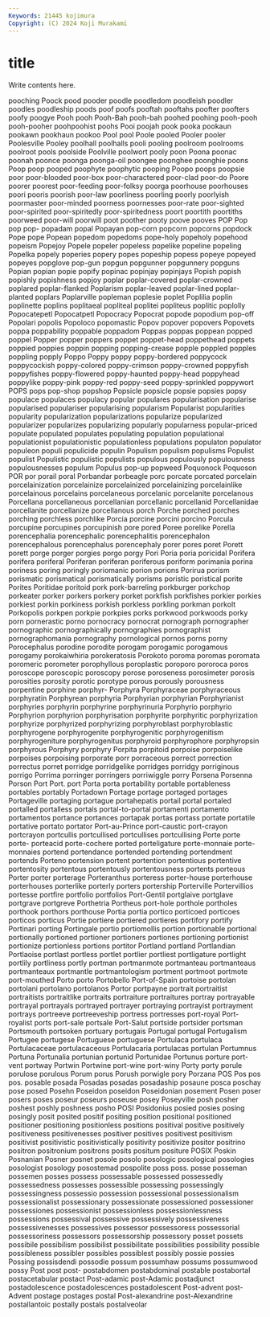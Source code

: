 ```yaml
---
Keywords: 21445 kojimura
Copyright: (C) 2024 Koji Murakami
---
```


# title

Write contents here.



 pooching Poock pood pooder poodle poodledom poodleish poodler poodles
poodleship poods poof poofs pooftah pooftahs poofter poofters poofy poogye
Pooh pooh Pooh-Bah pooh-bah poohed poohing pooh-pooh pooh-pooher poohpoohist poohs
Pooi poojah pook pooka pookaun pookawn pookhaun pookoo Pool pool
Poole pooled Pooler pooler Poolesville Pooley poolhall poolhalls pooli pooling
poolroom poolrooms poolroot pools poolside Poolville poolwort pooly poon Poona
poonac poonah poonce poonga poonga-oil poongee poonghee poonghie poons Poop
poop pooped poophyte poophytic pooping Poopo poops poopsie poor poor-blooded
poor-box poor-charactered poor-clad poor-do Poore poorer poorest poor-feeding poor-folksy poorga
poorhouse poorhouses poori pooris poorish poor-law poorliness poorling poorly poorlyish
poormaster poor-minded poorness poornesses poor-rate poor-sighted poor-spirited poor-spiritedly poor-spiritedness poort
poortith poortiths poorweed poor-will poorwill poot poother pooty poove pooves
POP Pop pop pop- popadam popal Popayan pop-corn popcorn popcorns
popdock Pope pope Popean popedom popedoms pope-holy popeholy popehood popeism
Popejoy Popele popeler popeless popelike popeline popeling Popelka popely poperies
popery popes popeship popess popeye popeyed popeyes popglove pop-gun popgun
popgunner popgunnery popguns Popian popian popie popify popinac popinjay popinjays
Popish popish popishly popishness popjoy poplar poplar-covered poplar-crowned poplared poplar-flanked
Poplarism poplar-leaved poplar-lined poplar-planted poplars Poplarville popleman poplesie poplet Poplilia
poplin poplinette poplins poplitaeal popliteal poplitei popliteus poplitic poplolly Popocatepetl
Popocatpetl Popocracy Popocrat popode popodium pop-off Popolari popolis Popoloco popomastic
Popov popover popovers Popovets poppa poppability poppable poppadom Poppas poppas
poppean popped poppel Popper popper poppers poppet poppet-head poppethead poppets
poppied poppies poppin popping popping-crease popple poppled popples poppling popply
Poppo Poppy poppy poppy-bordered poppycock poppycockish poppy-colored poppy-crimson poppy-crowned poppyfish
poppyfishes poppy-flowered poppy-haunted poppy-head poppyhead poppylike poppy-pink poppy-red poppy-seed poppy-sprinkled
poppywort POPS pops pop-shop popshop Popsicle popsicle popsie popsies popsy
populace populaces populacy popular populares popularisation popularise popularised populariser popularising
popularism Popularist popularities popularity popularization popularizations popularize popularized popularizer popularizes
popularizing popularly popularness popular-priced populate populated populates populating population populational
populationist populationistic populationless populations populaton populator populeon populi populicide populin
Populism populism populisms Populist populist Populistic populistic populists populous populously
populousness populousnesses populum Populus pop-up popweed Poquonock Poquoson POR por
porail poral Porbandar porbeagle porc porcate porcated porcelain porcelainization porcelainize
porcelainized porcelainizing porcelainlike porcelainous porcelains porcelaneous porcelanic porcelanite porcelanous Porcellana
porcellaneous porcellanian porcellanic porcellanid Porcellanidae porcellanite porcellanize porcellanous porch Porche
porched porches porching porchless porchlike Porcia porcine porcini porcino Porcula
porcupine porcupines porcupinish pore pored Poree porelike Porella porencephalia porencephalic
porencephalitis porencephalon porencephalous porencephalus porencephaly porer pores poret Porett porett
porge porger porgies porgo porgy Pori Poria poria poricidal Porifera
porifera poriferal Poriferan poriferan poriferous poriform porimania porina poriness poring
poringly poriomanic porion porions Porirua porism porismatic porismatical porismatically porisms
poristic poristical porite Porites Poritidae poritoid pork pork-barreling porkburger porkchop
porkeater porker porkers porkery porket porkfish porkfishes porkier porkies porkiest
porkin porkiness porkish porkless porkling porkman porkolt Porkopolis porkpen porkpie
porkpies porks porkwood porkwoods porky porn pornerastic porno pornocracy pornocrat
pornograph pornographer pornographic pornographically pornographies pornographist pornographomania pornography pornological pornos
porns porny Porocephalus porodine porodite porogam porogamic porogamous porogamy porokaiwhiria
porokeratosis Porokoto poroma poromas poromata poromeric porometer porophyllous poroplastic poroporo
pororoca poros poroscope poroscopic poroscopy porose poroseness porosimeter porosis porosities
porosity porotic porotype porous porously porousness porpentine porphine porphyr- Porphyra
Porphyraceae porphyraceous porphyratin Porphyrean porphyria Porphyrian porphyrian Porphyrianist porphyries porphyrin
porphyrine porphyrinuria Porphyrio porphyrio Porphyrion porphyrion porphyrisation porphyrite porphyritic porphyrization
porphyrize porphyrized porphyrizing porphyroblast porphyroblastic porphyrogene porphyrogenite porphyrogenitic porphyrogenitism porphyrogeniture
porphyrogenitus porphyroid porphyrophore porphyropsin porphyrous Porphyry porphyry Porpita porpitoid porpoise
porpoiselike porpoises porpoising porporate porr porraceous porrect porrection porrectus porret
porridge porridgelike porridges porridgy porriginous porrigo Porrima porringer porringers porriwiggle
porry Porsena Porsenna Porson Port Port. port Porta porta portability
portable portableness portables portably Portadown Portage portage portaged portages Portageville
portaging portague portahepatis portail portal portaled portalled portalless portals portal-to-portal
portamenti portamento portamentos portance portances portapak portas portass portate portatile
portative portato portator Port-au-Prince port-caustic port-crayon portcrayon portcullis portcullised portcullises
portcullising Porte porte porte- porteacid porte-cochere ported porteligature porte-monnaie porte-monnaies
portend portendance portended portending portendment portends Porteno portension portent portention
portentious portentive portentosity portentous portentously portentousness portents porteous Porter porter
porterage Porteranthus porteress porter-house porterhouse porterhouses porterlike porterly porters portership
Porterville Portervillios portesse portfire portfolio portfolios Port-Gentil portglaive portglave portgrave
portgreve Porthetria Portheus port-hole porthole portholes porthook porthors porthouse Portia
portia portico porticoed porticoes porticos porticus Portie portiere portiered portieres
portifory portify Portinari porting Portingale portio portiomollis portion portionable portional
portionally portioned portioner portioners portiones portioning portionist portionize portionless portions
portitor Portland portland Portlandian Portlaoise portlast portless portlet portlier portliest
portligature portlight portlily portliness portly portman portmanmote portmanteau portmanteaus portmanteaux
portmantle portmantologism portment portmoot portmote port-mouthed Porto porto Portobello Port-of-Spain
portoise portolan portolani portolano portolanos Portor portpayne portrait portraitist portraitists
portraitlike portraits portraiture portraitures portray portrayable portrayal portrayals portrayed portrayer
portraying portrayist portrayment portrays portreeve portreeveship portress portresses port-royal Port-royalist
ports port-sale portsale Port-Salut portside portsider portsman Portsmouth portsoken portuary
portugais Portugal portugal Portugalism Portugee portugese Portuguese portuguese Portulaca portulaca
Portulacaceae portulacaceous Portulacaria portulacas portulan Portumnus Portuna Portunalia portunian portunid
Portunidae Portunus porture port-vent portway Portwin Portwine port-wine port-winy Porty
porty porule porulose porulous Porum porus Porush porwigle pory Porzana
POS Pos pos pos. posable posada Posadas posadas posadaship posaune
posca poschay pose posed Posehn Poseidon poseidon Poseidonian posement Posen
poser posers poses poseur poseurs poseuse posey Poseyville posh posher
poshest poshly poshness posho POSI Posidonius posied posies posing posingly
posit posited positif positing position positional positioned positioner positioning positionless
positions positival positive positively positiveness positivenesses positiver positives positivest positivism
positivist positivistic positivistically positivity positivize positor positrino positron positronium positrons
posits positum positure POSIX Poskin Posnanian Posner posnet posole posolo
posologic posological posologies posologist posology posostemad pospolite poss poss. posse
posseman possemen posses possess possessable possessed possessedly possessedness possesses possessible
possessing possessingly possessingness possessio possession possessional possessionalism possessionalist possessionary possessionate
possessioned possessioner possessiones possessionist possessionless possessionlessness possessions possessival possessive possessively
possessiveness possessivenesses possessives possessor possessoress possessorial possessoriness possessors possessorship possessory
posset possets possibile possibilism possibilist possibilitate possibilities possibility possible possibleness
possibler possibles possiblest possibly possie possies Possing possisdendi possodie possum
possumhaw possums possumwood possy Post post post- postabdomen postabdominal postable
postabortal postacetabular postact Post-adamic post-Adamic postadjunct postadolescence postadolescences postadolescent Post-advent
post-Advent postage postages postal Post-alexandrine post-Alexandrine postallantoic postally postals postalveolar
